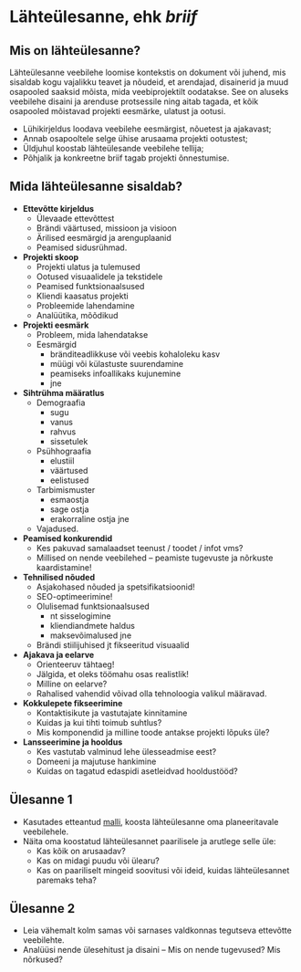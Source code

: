 # Lähteülesanne, ehk *briif*

## Mis on lähteülesanne?

Lähteülesanne veebilehe loomise kontekstis on dokument või juhend, mis sisaldab kogu vajalikku teavet ja nõudeid, et arendajad, disainerid ja muud osapooled saaksid mõista, mida veebiprojektilt oodatakse. See on aluseks veebilehe disaini ja arenduse protsessile ning aitab tagada, et kõik osapooled mõistavad projekti eesmärke, ulatust ja ootusi.

- Lühikirjeldus loodava veebilehe eesmärgist, nõuetest ja ajakavast;
- Annab osapooltele selge ühise arusaama projekti ootustest;
- Üldjuhul koostab lähteülesande veebilehe tellija;
- Põhjalik ja konkreetne briif tagab projekti õnnestumise.

## Mida lähteülesanne sisaldab?

- **Ettevõtte kirjeldus**
  - Ülevaade ettevõttest
  - Brändi väärtused, missioon ja visioon
  - Ärilised eesmärgid ja arenguplaanid
  - Peamised sidusrühmad. 
- **Projekti skoop**
  - Projekti ulatus ja tulemused
  - Ootused visuaalidele ja tekstidele
  - Peamised funktsionaalsused
  - Kliendi kaasatus projekti
  - Probleemide lahendamine
  - Analüütika, mõõdikud
- **Projekti eesmärk**
  - Probleem, mida lahendatakse
  - Eesmärgid
    - bränditeadlikkuse või veebis kohaloleku kasv
    - müügi või külastuste suurendamine
    - peamiseks infoallikaks kujunemine
    - jne
- **Sihtrühma määratlus**
  - Demograafia
    - sugu
    - vanus
    - rahvus
    - sissetulek
  - Psühhograafia
    - elustiil
    - väärtused
    - eelistused
  - Tarbimismuster
    - esmaostja
    - sage ostja
    - erakorraline ostja jne
  - Vajadused. 
- **Peamised konkurendid**
  - Kes pakuvad samalaadset teenust / toodet / infot vms?
  - Millised on nende veebilehed – peamiste tugevuste ja nõrkuste kaardistamine! 
- **Tehnilised nõuded**
  - Asjakohased nõuded ja spetsifikatsioonid!
  - SEO-optimeerimine!
  - Olulisemad funktsionaalsused
    - nt sisselogimine
    - kliendiandmete haldus
    - maksevõimalused jne
  - Brändi stiilijuhised jt fikseeritud visuaalid
- **Ajakava ja eelarve**
  - Orienteeruv tähtaeg!
  - Jälgida, et oleks töömahu osas realistlik!
  - Milline on eelarve?
  - Rahalised vahendid võivad olla tehnoloogia valikul määravad.
- **Kokkulepete fikseerimine**
  - Kontaktisikute ja vastutajate kinnitamine
  - Kuidas ja kui tihti toimub suhtlus?
  - Mis komponendid ja milline toode antakse projekti lõpuks üle? 
- **Lansseerimine ja hooldus**
  - Kes vastutab valminud lehe ülesseadmise eest?
  - Domeeni ja majutuse hankimine
  - Kuidas on tagatud edaspidi asetleidvad hooldustööd?

## Ülesanne 1
- Kasutades etteantud [malli](./Briif.pdf), koosta lähteülesanne oma planeeritavale veebilehele.
- Näita oma koostatud lähteülesannet paarilisele ja arutlege selle üle:
  - Kas kõik on arusaadav?
  - Kas on midagi puudu või ülearu?
  - Kas on paariliselt mingeid soovitusi või ideid, kuidas lähteülesannet paremaks teha?

## Ülesanne 2
- Leia vähemalt kolm samas või sarnases valdkonnas tegutseva ettevõtte veebilehte.
- Analüüsi nende ülesehitust ja disaini – Mis on nende tugevused? Mis nõrkused?
